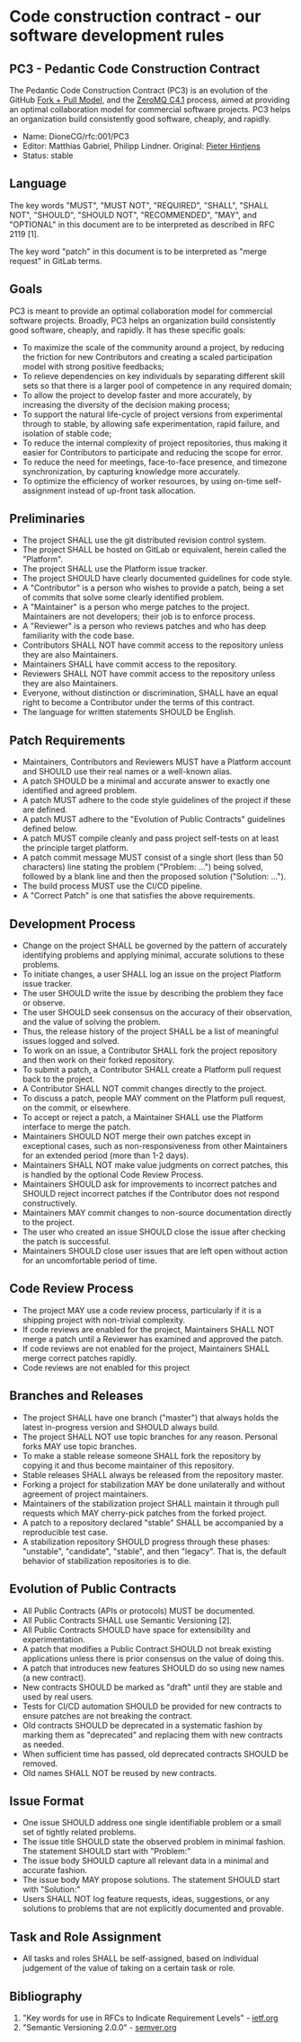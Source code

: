 # Code construction contract - our software development rules

## PC3 - Pedantic Code Construction Contract

The Pedantic Code Construction Contract (PC3) is an evolution of the GitHub [Fork + Pull Model](https://help.github.com/articles/fork-a-repo/), and the [ZeroMQ C4.1](http://rfc.zeromq.org/spec:22) process, aimed at providing an optimal collaboration model for commercial software projects. PC3 helps an organization build consistently good software, cheaply, and rapidly.

* Name: DioneCG/rfc:001/PC3
* Editor: Matthias Gabriel, Philipp Lindner. Original: [Pieter Hintjens](http://hintjens.com/blog:23)
* Status: stable

## Language

The key words "MUST", "MUST NOT", "REQUIRED", "SHALL", "SHALL NOT", "SHOULD", "SHOULD NOT", "RECOMMENDED", "MAY", and "OPTIONAL" in this document are to be interpreted as described in RFC 2119 [1].

The key word "patch" in this document is to be interpreted as "merge request" in GitLab terms.

## Goals

PC3 is meant to provide an optimal collaboration model for commercial software projects. Broadly, PC3 helps an organization build consistently good software, cheaply, and rapidly. It has these specific goals:

* To maximize the scale of the community around a project, by reducing the friction for new Contributors and creating a scaled participation model with strong positive feedbacks;
* To relieve dependencies on key individuals by separating different skill sets so that there is a larger pool of competence in any required domain;
* To allow the project to develop faster and more accurately, by increasing the diversity of the decision making process;
* To support the natural life-cycle of project versions from experimental through to stable, by allowing safe experimentation, rapid failure, and isolation of stable code;
* To reduce the internal complexity of project repositories, thus making it easier for Contributors to participate and reducing the scope for error.
* To reduce the need for meetings, face-to-face presence, and timezone synchronization, by capturing knowledge more accurately.
* To optimize the efficiency of worker resources, by using on-time self-assignment instead of up-front task allocation.


## Preliminaries

* The project SHALL use the git distributed revision control system.
* The project SHALL be hosted on GitLab or equivalent, herein called the "Platform".
* The project SHALL use the Platform issue tracker.
* The project SHOULD have clearly documented guidelines for code style.
* A "Contributor" is a person who wishes to provide a patch, being a set of commits that solve some clearly identified problem.
* A "Maintainer" is a person who merge patches to the project. Maintainers are not developers; their job is to enforce process.
* A "Reviewer" is a person who reviews patches and who has deep familiarity with the code base.
* Contributors SHALL NOT have commit access to the repository unless they are also Maintainers.
* Maintainers SHALL have commit access to the repository.
* Reviewers SHALL NOT have commit access to the repository unless they are also Maintainers.
* Everyone, without distinction or discrimination, SHALL have an equal right to become a Contributor under the terms of this contract.
* The language for written statements SHOULD be English.

## Patch Requirements

* Maintainers, Contributors and Reviewers MUST have a Platform account and SHOULD use their real names or a well-known alias.
* A patch SHOULD be a minimal and accurate answer to exactly one identified and agreed problem.
* A patch MUST adhere to the code style guidelines of the project if these are defined.
* A patch MUST adhere to the "Evolution of Public Contracts" guidelines defined below.
* A patch MUST compile cleanly and pass project self-tests on at least the principle target platform.
* A patch commit message MUST consist of a single short (less than 50 characters) line stating the problem ("Problem: ...") being solved, followed by a blank line and then the proposed solution ("Solution: ...").
* The build process MUST use the CI/CD pipeline.
* A "Correct Patch" is one that satisfies the above requirements.

## Development Process

* Change on the project SHALL be governed by the pattern of accurately identifying problems and applying minimal, accurate solutions to these problems.
* To initiate changes, a user SHALL log an issue on the project Platform issue tracker.
* The user SHOULD write the issue by describing the problem they face or observe.
* The user SHOULD seek consensus on the accuracy of their observation, and the value of solving the problem.
* Thus, the release history of the project SHALL be a list of meaningful issues logged and solved.
* To work on an issue, a Contributor SHALL fork the project repository and then work on their forked repository.
* To submit a patch, a Contributor SHALL create a Platform pull request back to the project.
* A Contributor SHALL NOT commit changes directly to the project.
* To discuss a patch, people MAY comment on the Platform pull request, on the commit, or elsewhere.
* To accept or reject a patch, a Maintainer SHALL use the Platform interface to merge the patch.
* Maintainers SHOULD NOT merge their own patches except in exceptional cases, such as non-responsiveness from other Maintainers for an extended period (more than 1-2 days).
* Maintainers SHALL NOT make value judgments on correct patches, this is handled by the optional Code Review Process.
* Maintainers SHOULD ask for improvements to incorrect patches and SHOULD reject incorrect patches if the Contributor does not respond constructively.
* Maintainers MAY commit changes to non-source documentation directly to the project.
* The user who created an issue SHOULD close the issue after checking the patch is successful.
* Maintainers SHOULD close user issues that are left open without action for an uncomfortable period of time.

## Code Review Process

* The project MAY use a code review process, particularly if it is a shipping project with non-trivial complexity.
* If code reviews are enabled for the project, Maintainers SHALL NOT merge a patch until a Reviewer has examined and approved the patch.
* If code reviews are not enabled for the project, Maintainers SHALL merge correct patches rapidly.
* Code reviews are not enabled for this project

## Branches and Releases

* The project SHALL have one branch ("master") that always holds the latest in-progress version and SHOULD always build.
* The project SHALL NOT use topic branches for any reason. Personal forks MAY use topic branches.
* To make a stable release someone SHALL fork the repository by copying it and thus become maintainer of this repository.
* Stable releases SHALL always be released from the repository master.
* Forking a project for stabilization MAY be done unilaterally and without agreement of project maintainers.
* Maintainers of the stabilization project SHALL maintain it through pull requests which MAY cherry-pick patches from the forked project.
* A patch to a repository declared "stable" SHALL be accompanied by a reproducible test case.
* A stabilization repository SHOULD progress through these phases: "unstable", "candidate", "stable", and then "legacy". That is, the default behavior of stabilization repositories is to die.

## Evolution of Public Contracts

* All Public Contracts (APIs or protocols) MUST be documented.
* All Public Contracts SHALL use Semantic Versioning [2].
* All Public Contracts SHOULD have space for extensibility and experimentation.
* A patch that modifies a Public Contract SHOULD not break existing applications unless there is prior consensus on the value of doing this.
* A patch that introduces new features SHOULD do so using new names (a new contract).
* New contracts SHOULD be marked as "draft" until they are stable and used by real users.
* Tests for CI/CD automation SHOULD be provided for new contracts to ensure patches are not breaking the contract.
* Old contracts SHOULD be deprecated in a systematic fashion by marking them as "deprecated" and replacing them with new contracts as needed.
* When sufficient time has passed, old deprecated contracts SHOULD be removed.
* Old names SHALL NOT be reused by new contracts.

## Issue Format

* One issue SHOULD address one single identifiable problem or a small set of tightly related problems.
* The issue title SHOULD state the observed problem in minimal fashion. The statement SHOULD start with "Problem:"
* The issue body SHOULD capture all relevant data in a minimal and accurate fashion.
* The issue body MAY propose solutions. The statement SHOULD start with "Solution:"
* Users SHALL NOT log feature requests, ideas, suggestions, or any solutions to problems that are not explicitly documented and provable.

## Task and Role Assignment

* All tasks and roles SHALL be self-assigned, based on individual judgement of the value of taking on a certain task or role.

## Bibliography

1. "Key words for use in RFCs to Indicate Requirement Levels" - [ietf.org](https://tools.ietf.org/html/rfc2119)
2. "Semantic Versioning 2.0.0" - [semver.org](http://semver.org)

